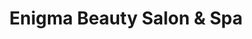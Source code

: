 ---
title: "Enigma Beauty Salon & Spa"
url: /philadelphia/enigma-beauty-salon-and-spa/
shop: beauty
---
